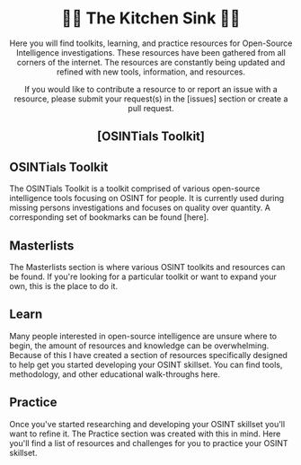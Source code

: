 <div align="center">
  
# 🕵️‍♂️ The Kitchen Sink 🕵️‍♂️
Here you will find toolkits, learning, and practice resources for Open-Source Intelligence investigations. These resources have been gathered from all corners of the internet. The resources are constantly being updated and refined with new tools, information, and resources.

If you would like to contribute a resource to or report an issue with a resource, please submit your request(s) in the [issues] section or create a pull request.

## [OSINTials Toolkit]

</div>

## OSINTials Toolkit
The OSINTials Toolkit is a toolkit comprised of various open-source intelligence tools focusing on OSINT for people. It is currently used during missing persons investigations and focuses on quality over quantity. A corresponding set of bookmarks can be found [here].

## Masterlists
The Masterlists section is where various OSINT toolkits and resources can be found. If you're looking for a particular toolkit or want to expand your own, this is the place to do it.

## Learn
Many people interested in open-source intelligence are unsure where to begin, the amount of resources and knowledge can be overwhelming. Because of this I have created a section of resources specifically designed to help get you started developing your OSINT skillset. You can find tools, methodology, and other educational walk-throughs here.

## Practice
Once you've started researching and developing your OSINT skillset you'll want to refine it. The Practice section was created with this in mind. Here you'll find a list of resources and challenges for you to practice your OSINT skillset.
